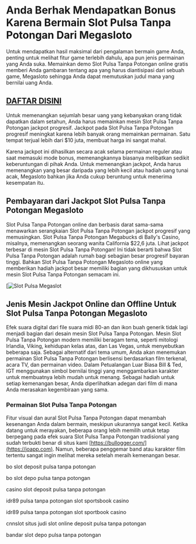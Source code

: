 # Anda Berhak Mendapatkan Bonus Karena Bermain Slot Pulsa Tanpa Potongan Dari Megasloto

Untuk mendapatkan hasil maksimal dari pengalaman bermain game Anda, penting untuk melihat fitur game terlebih dahulu, apa pun jenis permainan yang Anda suka. Memainkan demo Slot Pulsa Tanpa Potongan online gratis memberi Anda gambaran tentang apa yang harus diantisipasi dari sebuah game, Megasloto sehingga Anda dapat memutuskan judul mana yang bernilai uang Anda.

## [DAFTAR DISINI](https://bit.ly/3MyMGOi)

Untuk memenangkan sejumlah besar uang yang kebanyakan orang tidak dapatkan dalam setahun, Anda harus memainkan mesin Slot Pulsa Tanpa Potongan jackpot progresif. Jackpot pada Slot Pulsa Tanpa Potongan progresif meningkat karena lebih banyak orang memainkan permainan. Satu tempat terjual lebih dari $10 juta, membuat harga ini sangat mahal.

Karena jackpot ini dihasilkan secara acak selama permainan reguler atau saat memasuki mode bonus, memenangkannya biasanya melibatkan sedikit keberuntungan di pihak Anda. Untuk memenangkan jackpot, Anda harus memenangkan yang besar daripada yang lebih kecil atau hadiah uang tunai acak, Megasloto bahkan jika Anda cukup beruntung untuk menerima kesempatan itu.

## Pembayaran dari Jackpot Slot Pulsa Tanpa Potongan Megasloto

Slot Pulsa Tanpa Potongan online dan berbasis darat sama-sama menawarkan serangkaian Slot Pulsa Tanpa Potongan jackpot progresif yang memusingkan. Slot Pulsa Tanpa Potongan Megabucks di Bally's Casino, misalnya, memenangkan seorang wanita California $22,6 juta. Lihat jackpot terbesar di mesin Slot Pulsa Tanpa Potongan! Ini tidak berarti bahwa Slot Pulsa Tanpa Potongan adalah rumah bagi sebagian besar progresif bayaran tinggi. Bahkan Slot Pulsa Tanpa Potongan Megasloto online yang memberikan hadiah jackpot besar memiliki bagian yang dikhususkan untuk mesin Slot Pulsa Tanpa Potongan semacam ini.

[![Slot Pulsa Megaslot](https://blogger.googleusercontent.com/img/b/R29vZ2xl/AVvXsEgkYKCbEdvfPAcKKQBytVWJ-AC1Fj7U5zP8gBlk2j1T-dSxd5fTzV0z0z17qzP28qeWh9aT4mVSuX6Z8mxfthHYeuuXbB_6-w24-gXhXPLF19O8Erlm2s765KYXIovUNof_z2bL_ktE03XgrEJQilQz1-gZncHEJz7oiC7Co2uajQuVxOD3MCWhgLJ_/s320/apps.25114.13917439356089127.c9da9c0c-f7d6-4bf8-b979-9546d3d5b505.986d652e-748d-4b85-bcae-5d0337283dc9-001.jpg)

## Jenis Mesin Jackpot Online dan Offline Untuk Slot Pulsa Tanpa Potongan Megasloto

Efek suara digital dari file suara midi 80-an dan ikon buah generik tidak lagi menjadi bagian dari desain mesin Slot Pulsa Tanpa Potongan. Mesin Slot Pulsa Tanpa Potongan modern memiliki beragam tema, seperti mitologi Irlandia, Viking, kehidupan kelas atas, dan Las Vegas, untuk menyebutkan beberapa saja. Sebagai alternatif dari tema umum, Anda akan menemukan permainan Slot Pulsa Tanpa Potongan berlisensi berdasarkan film terkenal, acara TV, dan permainan video. Dalam Petualangan Luar Biasa Bill & Ted, IGT menggunakan simbol bernilai tinggi yang menggambarkan karakter untuk membuatnya lebih mudah untuk menang. Sebagai hadiah untuk setiap kemenangan besar, Anda diperlihatkan adegan dari film di mana Anda merasakan kegembiraan yang sama.

### Permainan Slot Pulsa Tanpa Potongan

Fitur visual dan aural Slot Pulsa Tanpa Potongan dapat menambah kesenangan Anda dalam bermain, meskipun ukurannya sangat kecil. Ketika datang untuk merayakan, beberapa orang lebih memilih untuk tetap berpegang pada efek suara Slot Pulsa Tanpa Potongan tradisional yang sudah terbukti benar di situs kami [https://bullogger.com/](https://joapp.com). Namun, beberapa penggemar band atau karakter film tertentu sangat ingin melihat mereka setelah meraih kemenangan besar.

bo slot deposit pulsa tanpa potongan

bo slot depo pulsa tanpa potongan

casino slot deposit pulsa tanpa potongan

idr89 pulsa tanpa potongan slot sportsbook casino

idr89 pulsa tanpa potongan slot sportbook casino

cnnslot situs judi slot online deposit pulsa tanpa potongan

bandar slot depo pulsa tanpa potongan

